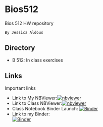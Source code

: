 # Bios512
Bios 512 HW repository

    By Jessica Aldous

## Directory
  - B 512: In class exercises

## Links
Important links
  - Link to My NBViewer:[![nbviewer](https://raw.githubusercontent.com/jupyter/design/master/logos/Badges/nbviewer_badge.svg)](https://nbviewer.jupyter.org/github/jcaldous/Bios512/tree/main/)
  - Link to Class NBViewer:[![nbviewer](https://raw.githubusercontent.com/jupyter/design/master/logos/Badges/nbviewer_badge.svg)](https://nbviewer.jupyter.org/github/chuckpr/BIOS512/tree/main/)
  - Class Notebook Binder Launch:
  [![Binder](https://mybinder.org/badge_logo.svg)](https://mybinder.org/v2/gh/chuckpr/BIOS512/main)
  - Link to my Binder:  
[![Binder](https://mybinder.org/badge_logo.svg)](https://mybinder.org/v2/gh/jcaldous/Bios512/main)

